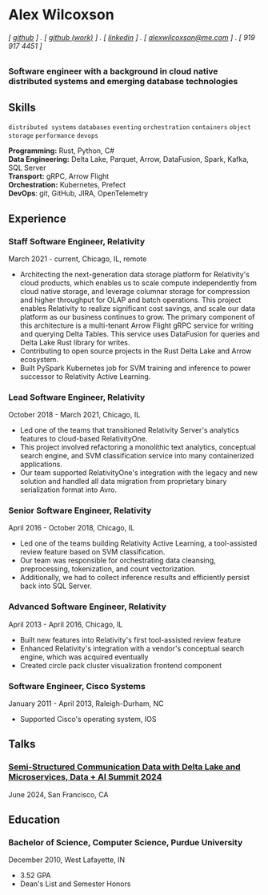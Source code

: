 # Alex Wilcoxson

###### [ [github](https://github.com/alexwilcoxson) ] . [ [github (work)](https://github.com/alexwilcoxson-rel) ] . [ [linkedin](https://linkedin.com/in/alexwilcoxson) ] . [ [alexwilcoxson@me.com](mailto:alexwilcoxson@me.com) ] . [ 919 917 4451 ]

### Software engineer with a background in cloud native distributed systems and emerging database technologies

## Skills
```distributed systems```
```databases```
```eventing```
```orchestration```
```containers```
```object storage```
```performance```
```devops```

**Programming:** Rust, Python, C#  
**Data Engineering:** Delta Lake, Parquet, Arrow, DataFusion, Spark, Kafka, SQL Server  
**Transport:** gRPC, Arrow Flight  
**Orchestration:** Kubernetes, Prefect  
**DevOps**: git, GitHub, JIRA, OpenTelemetry

## Experience

### Staff Software Engineer, Relativity
March 2021 - current, Chicago, IL, remote

- Architecting the next-generation data storage platform for Relativity's cloud products, which enables us to scale compute independently from cloud native storage, and leverage columnar storage for compression and higher throughput for OLAP and batch operations. This project enables Relativity to realize significant cost savings, and scale our data platform as our business continues to grow. The primary component of this architecture is a multi-tenant Arrow Flight gRPC service for writing and querying Delta Tables. This service uses DataFusion for queries and Delta Lake Rust library for writes.
- Contributing to open source projects in the Rust Delta Lake and Arrow ecosystem.
- Built PySpark Kubernetes job for SVM training and inference to power successor to Relativity Active Learning.

### Lead Software Engineer, Relativity
October 2018 - March 2021, Chicago, IL

- Led one of the teams that transitioned Relativity Server's analytics features to cloud-based RelativityOne.
- This project involved refactoring a monolithic text analytics, conceptual search engine, and SVM classification service into many containerized applications.
- Our team supported RelativityOne's integration with the legacy and new solution and handled all data migration from proprietary binary serialization format into Avro.

### Senior Software Engineer, Relativity
April 2016 - October 2018, Chicago, IL

- Led one of the teams building Relativity Active Learning, a tool-assisted review feature based on SVM classification.
- Our team was responsible for orchestrating data cleansing, preprocessing, tokenization, and count vectorization.
- Additionally, we had to collect inference results and efficiently persist back into SQL Server.

### Advanced Software Engineer, Relativity
April 2013 - April 2016, Chicago, IL

- Built new features into Relativity's first tool-assisted review feature
- Enhanced Relativity's integration with a vendor's conceptual search engine, which was acquired eventually
- Created circle pack cluster visualization frontend component

### Software Engineer, Cisco Systems
January 2011 - April 2013, Raleigh-Durham, NC

- Supported Cisco's operating system, IOS

## Talks

### [Semi-Structured Communication Data with Delta Lake and Microservices, Data + AI Summit 2024](https://youtu.be/cHVUO_IjZ8Y?si=eMsIUZnaxHaj3mOy)
June 2024, San Francisco, CA

## Education

### Bachelor of Science, Computer Science, Purdue University
December 2010, West Lafayette, IN

- 3.52 GPA
- Dean's List and Semester Honors
